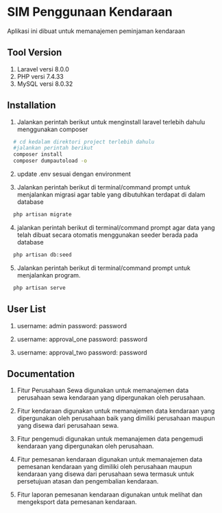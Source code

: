 
# SIM Penggunaan Kendaraan

Aplikasi ini dibuat untuk memanajemen peminjaman kendaraan


## Tool Version
1. Laravel versi 8.0.0
2. PHP versi 7.4.33
3. MySQL versi 8.0.32 

## Installation

1. Jalankan perintah berikut untuk menginstall laravel terlebih dahulu menggunakan composer

```bash
  # cd kedalam direktori project terlebih dahulu
  #jalankan perintah berikut
  composer install
  composer dumpautoload -o
```

2. update .env sesuai dengan environment

3. Jalankan perintah berikut di terminal/command prompt untuk menjalankan migrasi agar table yang dibutuhkan terdapat di dalam database
  ```bash
    php artisan migrate
  ```
4. jalankan perintah berikut di terminal/command prompt agar data yang telah dibuat secara otomatis menggunakan seeder berada pada database
  ```bash
    php artisan db:seed
  ```
5. Jalankan perintah berikut di terminal/command prompt untuk menjalankan program. 
  ```bash
    php artisan serve
  ```

## User List

1. username: admin
password: password

2. username: approval_one
password: password

3. username: approval_two
password: password

## Documentation

1. Fitur Perusahaan Sewa digunakan untuk memanajemen data perusahaan sewa kendaraan yang dipergunakan oleh perusahaan.

2. Fitur kendaraan digunakan untuk memanajemen data kendaraan yang dipergunakan oleh perusahaan baik yang dimiliki perusahaan maupun yang disewa dari perusahaan sewa.

3. Fitur pengemudi digunakan untuk memanajemen data pengemudi kendaraan yang dipergunakan oleh perusahaan.

4. Fitur pemesanan kendaraan digunakan untuk memanajemen data pemesanan kendaraan yang dimiliki oleh perusahaan maupun kendaraan yang disewa dari perusahaan sewa termasuk untuk persetujuan atasan dan pengembalian kendaraan.

5. Fitur laporan pemesanan kendaraan digunakan untuk melihat dan mengeksport data pemesanan kendaraan.
